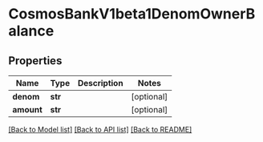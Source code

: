 # CosmosBankV1beta1DenomOwnerBalance

## Properties
Name | Type | Description | Notes
------------ | ------------- | ------------- | -------------
**denom** | **str** |  | [optional] 
**amount** | **str** |  | [optional] 

[[Back to Model list]](../README.md#documentation-for-models) [[Back to API list]](../README.md#documentation-for-api-endpoints) [[Back to README]](../README.md)

